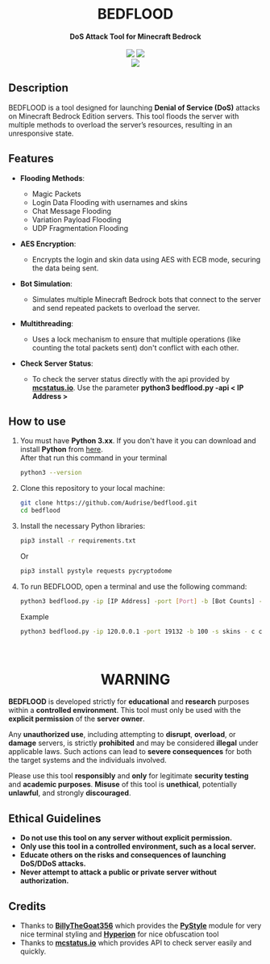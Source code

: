 <h1 align="center">BEDFLOOD</h1>

<div align=center>
    <strong>DoS Attack Tool for Minecraft Bedrock</strong>
</div>
<br>

<div align=center>
    <img src="https://img.shields.io/badge/Python-FFDD00?style=for-the-badge&logo=python&logoColor=blue"/>
    <img src="https://img.shields.io/badge/Version-1.1 BE-blue?style=for-the-badge"/>
    <br>
    <img src="https://img.shields.io/github/stars/Audrise/bedflood?style=social">
</div>

## Description
BEDFLOOD is a tool designed for launching **Denial of Service (DoS)** attacks on Minecraft Bedrock Edition servers. This tool floods the server with multiple methods to overload the server’s resources, resulting in an unresponsive state.

## Features

- **Flooding Methods**:
    - Magic Packets
    - Login Data Flooding with usernames and skins
    - Chat Message Flooding
    - Variation Payload Flooding
    - UDP Fragmentation Flooding
  
- **AES Encryption**:
    - Encrypts the login and skin data using AES with ECB mode, securing the data being sent.
  
- **Bot Simulation**:
    - Simulates multiple Minecraft Bedrock bots that connect to the server and send repeated packets to overload the server.

- **Multithreading**:
    - Uses a lock mechanism to ensure that multiple operations (like counting the total packets sent) don't conflict with each other.

- **Check Server Status**:
    - To check the server status directly with the api provided by **[mcstatus.io](https://mcstatus.io)**. Use the parameter **python3 bedflood.py -api < IP Address >**

## How to use
1. You must have **Python 3.xx**. If you don't have it you can download and install **Python** from [here](https://www.python.org/downloads/).<br>
    After that run this command in your terminal
    ```bash
    python3 --version
    ```
2. Clone this repository to your local machine:
    ```bash
    git clone https://github.com/Audrise/bedflood.git
    cd bedflood
    ```
3. Install the necessary Python libraries:
    ```bash
    pip3 install -r requirements.txt
    ```
   Or
    ```bash
    pip3 install pystyle requests pycryptodome
    ```

4. To run BEDFLOOD, open a terminal and use the following command:
    ```bash
    python3 bedflood.py -ip [IP Address] -port [Port] -b [Bot Counts] -s [Skin Directory] -c [Chatfile.txt] -i [Intensity 1-5] -d [Duration]
    ```

    Example
    ```bash
    python3 bedflood.py -ip 120.0.0.1 -port 19132 -b 100 -s skins - c chat.txt -i 3 -d 60
    ```
<br>

<h1 align="center">WARNING</h1>

**BEDFLOOD** is developed strictly for **educational** and **research** purposes within a **controlled environment**. This tool must only be used with the **explicit permission** of the **server owner**.

Any **unauthorized use**, including attempting to **disrupt**, **overload**, or **damage** servers, is strictly **prohibited** and may be considered **illegal** under applicable laws. Such actions can lead to **severe consequences** for both the target systems and the individuals involved.

Please use this tool **responsibly** and **only** for legitimate **security testing** and **academic purposes**. **Misuse** of this tool is **unethical**, potentially **unlawful**, and strongly **discouraged**.

## Ethical Guidelines
- **Do not use this tool on any server without explicit permission.**
- **Only use this tool in a controlled environment, such as a local server.**
- **Educate others on the risks and consequences of launching DoS/DDoS attacks.**
- **Never attempt to attack a public or private server without authorization.**

## Credits
- Thanks to **[BillyTheGoat356](https://github.com/billythegoat356)** which provides the **[PyStyle](https://github.com/billythegoat356/pystyle.git)** module for very nice terminal styling and **[Hyperion](https://github.com/billythegoat356/hyperion.git)** for nice obfuscation tool
- Thanks to **[mcstatus.io](https://mcstatus.io)** which provides API to check server easily and quickly.
